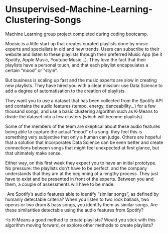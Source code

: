 # Unsupervised-Machine-Learning-Clustering-Songs


Machine Learning group project completed during coding bootcamp.


Moosic is a little start up that creates curated playlists done by music experts and specialists in old and new trends. Users can subscribe to their website and listen to these playlists through their preferred Music App (be it Spotify, Apple Music, Youtube Music…). They love the fact that their playlists have a personal touch, and that each playlist encapsulates a certain “mood” or “style”.

But business is scaling up fast and the music experts are slow in creating new playlists. They have hired you with a clear mission: use Data Science to add a degree of automatisation to the creation of playlists.

They want you to use a dataset that has been collected from the Spotify API and contains the audio features (tempo, energy, danceability…) for a few thousand songs, and use a basic clustering algorithm such as K-Means to divide the dataset into a few clusters (which will become playlists).

Some of the members of the team are skeptical about these audio features being able to capture the actual “mood” of a song: they feel this is something very subjective that only a human can judge. Others are hopeful that a solution that incorporates Data Science can be even better and create connections between songs that might feel unexpected at first glance, but that ultimately make sense.

Either way, on this first week they expect you to have an initial prototype. No pressure: the playlists don’t have to be perfect, and the company understands that they are at the beginning of a lengthy process. They just have to exist and be presented in front of the experts. Between you and them, a couple of assessments will have to be made:

-Are Spotify’s audio features able to identify “similar songs”, as defined by humanly detectable criteria? When you listen to two rock ballads, two operas or two drum & bass songs, you identify them as similar songs. Are these similarities detectable using the audio features from Spotify?


-Is K-Means a good method to create playlists? Would you stick with this algorithm moving forward, or explore other methods to create playlists?
